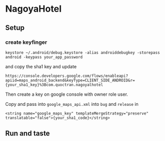 # NagoyaHotel

## Setup

### create keyfinger

```
keystore ~/.android/debug.keystore -alias androiddebugkey -storepass android -keypass your_app_password
```
and copy the sha1 key and update

```
https://console.developers.google.com/flows/enableapi?apiid=maps_android_backend&keyType=CLIENT_SIDE_ANDROID&r={your_sha1_key}%3Bcom.quoctran.nagoyalhotel
```
Then create a key on google console with owner role user.

Copy and pass into `google_maps_api.xml` into `bug` and `release` in
```
<string name="google_maps_key" templateMergeStrategy="preserve" translatable="false">{your_sha1_code}</string>
```
## Run and taste